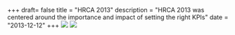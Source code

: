 +++
draft= false
title = "HRCA 2013"
description = "HRCA 2013 was centered around the importance and impact of setting the right KPIs"
date = "2013-12-12"
+++
![](/img/events/hrca2013/1.jpg)
![](/img/events/hrca2013/2.jpg)
